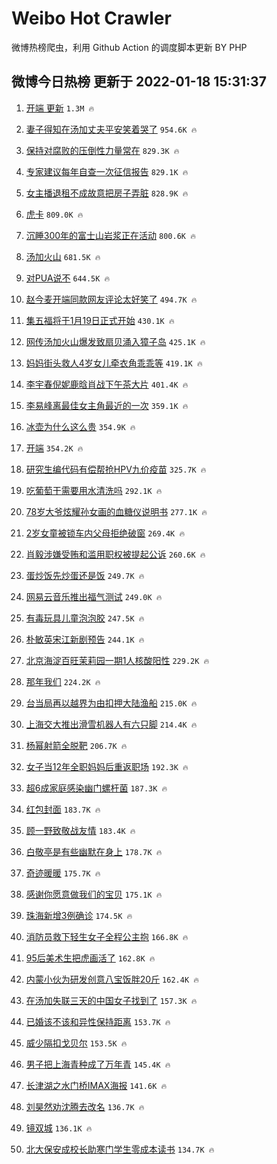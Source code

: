 # Weibo Hot Crawler 



微博热榜爬虫，利用 Github Action 的调度脚本更新 BY PHP 


## 微博今日热榜 更新于 2022-01-18 15:31:37 
1. [开端 更新](https://s.weibo.com/weibo?q=%E5%BC%80%E7%AB%AF%20%E6%9B%B4%E6%96%B0&Refer=top) `1.3M 🔥` 

1. [妻子得知在汤加丈夫平安笑着哭了](https://s.weibo.com/weibo?q=%23%E5%A6%BB%E5%AD%90%E5%BE%97%E7%9F%A5%E5%9C%A8%E6%B1%A4%E5%8A%A0%E4%B8%88%E5%A4%AB%E5%B9%B3%E5%AE%89%E7%AC%91%E7%9D%80%E5%93%AD%E4%BA%86%23&Refer=top) `954.6K 🔥` 

1. [保持对腐败的压倒性力量常在](https://s.weibo.com/weibo?q=%23%E4%BF%9D%E6%8C%81%E5%AF%B9%E8%85%90%E8%B4%A5%E7%9A%84%E5%8E%8B%E5%80%92%E6%80%A7%E5%8A%9B%E9%87%8F%E5%B8%B8%E5%9C%A8%23&Refer=top) `829.3K 🔥` 

1. [专家建议每年自查一次征信报告](https://s.weibo.com/weibo?q=%23%E4%B8%93%E5%AE%B6%E5%BB%BA%E8%AE%AE%E6%AF%8F%E5%B9%B4%E8%87%AA%E6%9F%A5%E4%B8%80%E6%AC%A1%E5%BE%81%E4%BF%A1%E6%8A%A5%E5%91%8A%23&Refer=top) `829.1K 🔥` 

1. [女主播退租不成故意把房子弄脏](https://s.weibo.com/weibo?q=%23%E5%A5%B3%E4%B8%BB%E6%92%AD%E9%80%80%E7%A7%9F%E4%B8%8D%E6%88%90%E6%95%85%E6%84%8F%E6%8A%8A%E6%88%BF%E5%AD%90%E5%BC%84%E8%84%8F%23&Refer=top) `828.9K 🔥` 

1. [虎卡](https://s.weibo.com/weibo?q=%23%E8%99%8E%E5%8D%A1%23&Refer=top) `809.0K 🔥` 

1. [沉睡300年的富士山岩浆正在活动](https://s.weibo.com/weibo?q=%23%E6%B2%89%E7%9D%A1300%E5%B9%B4%E7%9A%84%E5%AF%8C%E5%A3%AB%E5%B1%B1%E5%B2%A9%E6%B5%86%E6%AD%A3%E5%9C%A8%E6%B4%BB%E5%8A%A8%23&Refer=top) `800.6K 🔥` 

1. [汤加火山](https://s.weibo.com/weibo?q=%23%E6%B1%A4%E5%8A%A0%E7%81%AB%E5%B1%B1%23&Refer=top) `681.5K 🔥` 

1. [对PUA说不](https://s.weibo.com/weibo?q=%23%E5%AF%B9PUA%E8%AF%B4%E4%B8%8D%23&Refer=top) `644.5K 🔥` 

1. [赵今麦开端同款网友评论太好笑了](https://s.weibo.com/weibo?q=%23%E8%B5%B5%E4%BB%8A%E9%BA%A6%E5%BC%80%E7%AB%AF%E5%90%8C%E6%AC%BE%E7%BD%91%E5%8F%8B%E8%AF%84%E8%AE%BA%E5%A4%AA%E5%A5%BD%E7%AC%91%E4%BA%86%23&Refer=top) `494.7K 🔥` 

1. [集五福将于1月19日正式开始](https://s.weibo.com/weibo?q=%23%E9%9B%86%E4%BA%94%E7%A6%8F%E5%B0%86%E4%BA%8E1%E6%9C%8819%E6%97%A5%E6%AD%A3%E5%BC%8F%E5%BC%80%E5%A7%8B%23&Refer=top) `430.1K 🔥` 

1. [网传汤加火山爆发致扇贝涌入獐子岛](https://s.weibo.com/weibo?q=%23%E7%BD%91%E4%BC%A0%E6%B1%A4%E5%8A%A0%E7%81%AB%E5%B1%B1%E7%88%86%E5%8F%91%E8%87%B4%E6%89%87%E8%B4%9D%E6%B6%8C%E5%85%A5%E7%8D%90%E5%AD%90%E5%B2%9B%23&Refer=top) `425.1K 🔥` 

1. [妈妈街头救人4岁女儿牵衣角乖乖等](https://s.weibo.com/weibo?q=%23%E5%A6%88%E5%A6%88%E8%A1%97%E5%A4%B4%E6%95%91%E4%BA%BA4%E5%B2%81%E5%A5%B3%E5%84%BF%E7%89%B5%E8%A1%A3%E8%A7%92%E4%B9%96%E4%B9%96%E7%AD%89%23&Refer=top) `419.1K 🔥` 

1. [李宇春倪妮鹿晗肖战下午茶大片](https://s.weibo.com/weibo?q=%23%E6%9D%8E%E5%AE%87%E6%98%A5%E5%80%AA%E5%A6%AE%E9%B9%BF%E6%99%97%E8%82%96%E6%88%98%E4%B8%8B%E5%8D%88%E8%8C%B6%E5%A4%A7%E7%89%87%23&Refer=top) `401.4K 🔥` 

1. [李易峰离最佳女主角最近的一次](https://s.weibo.com/weibo?q=%23%E6%9D%8E%E6%98%93%E5%B3%B0%E7%A6%BB%E6%9C%80%E4%BD%B3%E5%A5%B3%E4%B8%BB%E8%A7%92%E6%9C%80%E8%BF%91%E7%9A%84%E4%B8%80%E6%AC%A1%23&Refer=top) `359.1K 🔥` 

1. [冰壶为什么这么贵](https://s.weibo.com/weibo?q=%23%E5%86%B0%E5%A3%B6%E4%B8%BA%E4%BB%80%E4%B9%88%E8%BF%99%E4%B9%88%E8%B4%B5%23&Refer=top) `354.9K 🔥` 

1. [开端](https://s.weibo.com/weibo?q=%E5%BC%80%E7%AB%AF&Refer=top) `354.2K 🔥` 

1. [研究生编代码有偿帮抢HPV九价疫苗](https://s.weibo.com/weibo?q=%23%E7%A0%94%E7%A9%B6%E7%94%9F%E7%BC%96%E4%BB%A3%E7%A0%81%E6%9C%89%E5%81%BF%E5%B8%AE%E6%8A%A2HPV%E4%B9%9D%E4%BB%B7%E7%96%AB%E8%8B%97%23&Refer=top) `325.7K 🔥` 

1. [吃葡萄干需要用水清洗吗](https://s.weibo.com/weibo?q=%23%E5%90%83%E8%91%A1%E8%90%84%E5%B9%B2%E9%9C%80%E8%A6%81%E7%94%A8%E6%B0%B4%E6%B8%85%E6%B4%97%E5%90%97%23&Refer=top) `292.1K 🔥` 

1. [78岁大爷炫耀孙女画的血糖仪说明书](https://s.weibo.com/weibo?q=%2378%E5%B2%81%E5%A4%A7%E7%88%B7%E7%82%AB%E8%80%80%E5%AD%99%E5%A5%B3%E7%94%BB%E7%9A%84%E8%A1%80%E7%B3%96%E4%BB%AA%E8%AF%B4%E6%98%8E%E4%B9%A6%23&Refer=top) `277.1K 🔥` 

1. [2岁女童被锁车内父母拒绝破窗](https://s.weibo.com/weibo?q=%232%E5%B2%81%E5%A5%B3%E7%AB%A5%E8%A2%AB%E9%94%81%E8%BD%A6%E5%86%85%E7%88%B6%E6%AF%8D%E6%8B%92%E7%BB%9D%E7%A0%B4%E7%AA%97%23&Refer=top) `269.4K 🔥` 

1. [肖毅涉嫌受贿和滥用职权被提起公诉](https://s.weibo.com/weibo?q=%23%E8%82%96%E6%AF%85%E6%B6%89%E5%AB%8C%E5%8F%97%E8%B4%BF%E5%92%8C%E6%BB%A5%E7%94%A8%E8%81%8C%E6%9D%83%E8%A2%AB%E6%8F%90%E8%B5%B7%E5%85%AC%E8%AF%89%23&Refer=top) `260.6K 🔥` 

1. [蛋炒饭先炒蛋还是饭](https://s.weibo.com/weibo?q=%23%E8%9B%8B%E7%82%92%E9%A5%AD%E5%85%88%E7%82%92%E8%9B%8B%E8%BF%98%E6%98%AF%E9%A5%AD%23&Refer=top) `249.7K 🔥` 

1. [网易云音乐推出福气测试](https://s.weibo.com/weibo?q=%23%E7%BD%91%E6%98%93%E4%BA%91%E9%9F%B3%E4%B9%90%E6%8E%A8%E5%87%BA%E7%A6%8F%E6%B0%94%E6%B5%8B%E8%AF%95%23&Refer=top) `249.0K 🔥` 

1. [有毒玩具儿童泡泡胶](https://s.weibo.com/weibo?q=%23%E6%9C%89%E6%AF%92%E7%8E%A9%E5%85%B7%E5%84%BF%E7%AB%A5%E6%B3%A1%E6%B3%A1%E8%83%B6%23&Refer=top) `247.5K 🔥` 

1. [朴敏英宋江新剧预告](https://s.weibo.com/weibo?q=%23%E6%9C%B4%E6%95%8F%E8%8B%B1%E5%AE%8B%E6%B1%9F%E6%96%B0%E5%89%A7%E9%A2%84%E5%91%8A%23&Refer=top) `244.1K 🔥` 

1. [北京海淀百旺茉莉园一期1人核酸阳性](https://s.weibo.com/weibo?q=%23%E5%8C%97%E4%BA%AC%E6%B5%B7%E6%B7%80%E7%99%BE%E6%97%BA%E8%8C%89%E8%8E%89%E5%9B%AD%E4%B8%80%E6%9C%9F1%E4%BA%BA%E6%A0%B8%E9%85%B8%E9%98%B3%E6%80%A7%23&Refer=top) `229.2K 🔥` 

1. [那年我们](https://s.weibo.com/weibo?q=%E9%82%A3%E5%B9%B4%E6%88%91%E4%BB%AC&Refer=top) `224.2K 🔥` 

1. [台当局再以越界为由扣押大陆渔船](https://s.weibo.com/weibo?q=%23%E5%8F%B0%E5%BD%93%E5%B1%80%E5%86%8D%E4%BB%A5%E8%B6%8A%E7%95%8C%E4%B8%BA%E7%94%B1%E6%89%A3%E6%8A%BC%E5%A4%A7%E9%99%86%E6%B8%94%E8%88%B9%23&Refer=top) `215.0K 🔥` 

1. [上海交大推出滑雪机器人有六只脚](https://s.weibo.com/weibo?q=%23%E4%B8%8A%E6%B5%B7%E4%BA%A4%E5%A4%A7%E6%8E%A8%E5%87%BA%E6%BB%91%E9%9B%AA%E6%9C%BA%E5%99%A8%E4%BA%BA%E6%9C%89%E5%85%AD%E5%8F%AA%E8%84%9A%23&Refer=top) `214.4K 🔥` 

1. [杨幂射箭全脱靶](https://s.weibo.com/weibo?q=%23%E6%9D%A8%E5%B9%82%E5%B0%84%E7%AE%AD%E5%85%A8%E8%84%B1%E9%9D%B6%23&Refer=top) `206.7K 🔥` 

1. [女子当12年全职妈妈后重返职场](https://s.weibo.com/weibo?q=%23%E5%A5%B3%E5%AD%90%E5%BD%9312%E5%B9%B4%E5%85%A8%E8%81%8C%E5%A6%88%E5%A6%88%E5%90%8E%E9%87%8D%E8%BF%94%E8%81%8C%E5%9C%BA%23&Refer=top) `192.3K 🔥` 

1. [超6成家庭感染幽门螺杆菌](https://s.weibo.com/weibo?q=%23%E8%B6%856%E6%88%90%E5%AE%B6%E5%BA%AD%E6%84%9F%E6%9F%93%E5%B9%BD%E9%97%A8%E8%9E%BA%E6%9D%86%E8%8F%8C%23&Refer=top) `187.3K 🔥` 

1. [红包封面](https://s.weibo.com/weibo?q=%23%E7%BA%A2%E5%8C%85%E5%B0%81%E9%9D%A2%23&Refer=top) `183.7K 🔥` 

1. [顾一野致敬战友情](https://s.weibo.com/weibo?q=%23%E9%A1%BE%E4%B8%80%E9%87%8E%E8%87%B4%E6%95%AC%E6%88%98%E5%8F%8B%E6%83%85%23&Refer=top) `183.4K 🔥` 

1. [白敬亭是有些幽默在身上](https://s.weibo.com/weibo?q=%23%E7%99%BD%E6%95%AC%E4%BA%AD%E6%98%AF%E6%9C%89%E4%BA%9B%E5%B9%BD%E9%BB%98%E5%9C%A8%E8%BA%AB%E4%B8%8A%23&Refer=top) `178.7K 🔥` 

1. [奇迹暖暖](https://s.weibo.com/weibo?q=%E5%A5%87%E8%BF%B9%E6%9A%96%E6%9A%96&Refer=top) `175.7K 🔥` 

1. [感谢你愿意做我们的宝贝](https://s.weibo.com/weibo?q=%E6%84%9F%E8%B0%A2%E4%BD%A0%E6%84%BF%E6%84%8F%E5%81%9A%E6%88%91%E4%BB%AC%E7%9A%84%E5%AE%9D%E8%B4%9D&Refer=top) `175.1K 🔥` 

1. [珠海新增3例确诊](https://s.weibo.com/weibo?q=%23%E7%8F%A0%E6%B5%B7%E6%96%B0%E5%A2%9E3%E4%BE%8B%E7%A1%AE%E8%AF%8A%23&Refer=top) `174.5K 🔥` 

1. [消防员救下轻生女子全程公主抱](https://s.weibo.com/weibo?q=%23%E6%B6%88%E9%98%B2%E5%91%98%E6%95%91%E4%B8%8B%E8%BD%BB%E7%94%9F%E5%A5%B3%E5%AD%90%E5%85%A8%E7%A8%8B%E5%85%AC%E4%B8%BB%E6%8A%B1%23&Refer=top) `166.8K 🔥` 

1. [95后美术生把虎画活了](https://s.weibo.com/weibo?q=%2395%E5%90%8E%E7%BE%8E%E6%9C%AF%E7%94%9F%E6%8A%8A%E8%99%8E%E7%94%BB%E6%B4%BB%E4%BA%86%23&Refer=top) `162.8K 🔥` 

1. [内蒙小伙为研发创意八宝饭胖20斤](https://s.weibo.com/weibo?q=%23%E5%86%85%E8%92%99%E5%B0%8F%E4%BC%99%E4%B8%BA%E7%A0%94%E5%8F%91%E5%88%9B%E6%84%8F%E5%85%AB%E5%AE%9D%E9%A5%AD%E8%83%9620%E6%96%A4%23&Refer=top) `162.4K 🔥` 

1. [在汤加失联三天的中国女子找到了](https://s.weibo.com/weibo?q=%23%E5%9C%A8%E6%B1%A4%E5%8A%A0%E5%A4%B1%E8%81%94%E4%B8%89%E5%A4%A9%E7%9A%84%E4%B8%AD%E5%9B%BD%E5%A5%B3%E5%AD%90%E6%89%BE%E5%88%B0%E4%BA%86%23&Refer=top) `157.3K 🔥` 

1. [已婚该不该和异性保持距离](https://s.weibo.com/weibo?q=%23%E5%B7%B2%E5%A9%9A%E8%AF%A5%E4%B8%8D%E8%AF%A5%E5%92%8C%E5%BC%82%E6%80%A7%E4%BF%9D%E6%8C%81%E8%B7%9D%E7%A6%BB%23&Refer=top) `153.7K 🔥` 

1. [威少隔扣戈贝尔](https://s.weibo.com/weibo?q=%23%E5%A8%81%E5%B0%91%E9%9A%94%E6%89%A3%E6%88%88%E8%B4%9D%E5%B0%94%23&Refer=top) `153.5K 🔥` 

1. [男子把上海青种成了万年青](https://s.weibo.com/weibo?q=%23%E7%94%B7%E5%AD%90%E6%8A%8A%E4%B8%8A%E6%B5%B7%E9%9D%92%E7%A7%8D%E6%88%90%E4%BA%86%E4%B8%87%E5%B9%B4%E9%9D%92%23&Refer=top) `145.4K 🔥` 

1. [长津湖之水门桥IMAX海报](https://s.weibo.com/weibo?q=%23%E9%95%BF%E6%B4%A5%E6%B9%96%E4%B9%8B%E6%B0%B4%E9%97%A8%E6%A1%A5IMAX%E6%B5%B7%E6%8A%A5%23&Refer=top) `141.6K 🔥` 

1. [刘昊然劝沈腾去改名](https://s.weibo.com/weibo?q=%23%E5%88%98%E6%98%8A%E7%84%B6%E5%8A%9D%E6%B2%88%E8%85%BE%E5%8E%BB%E6%94%B9%E5%90%8D%23&Refer=top) `136.7K 🔥` 

1. [镜双城](https://s.weibo.com/weibo?q=%E9%95%9C%E5%8F%8C%E5%9F%8E&Refer=top) `136.1K 🔥` 

1. [北大保安成校长助寒门学生零成本读书](https://s.weibo.com/weibo?q=%23%E5%8C%97%E5%A4%A7%E4%BF%9D%E5%AE%89%E6%88%90%E6%A0%A1%E9%95%BF%E5%8A%A9%E5%AF%92%E9%97%A8%E5%AD%A6%E7%94%9F%E9%9B%B6%E6%88%90%E6%9C%AC%E8%AF%BB%E4%B9%A6%23&Refer=top) `134.7K 🔥` 

